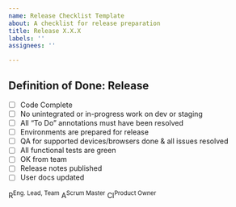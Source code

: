```yaml
---
name: Release Checklist Template
about: A checklist for release preparation
title: Release X.X.X
labels: ''
assignees: ''

---
```


## Definition of Done: Release

- [ ] Code Complete
- [ ] No unintegrated or in-progress work on dev or staging
- [ ] All “To Do” annotations must have been resolved
- [ ] Environments are prepared for release
- [ ] QA for supported devices/browsers done & all issues resolved
- [ ] All functional tests are green
- [ ] OK from team
- [ ] Release notes published
- [ ] User docs updated

R<sup>Eng. Lead, Team</sup> A<sup>Scrum Master</sup> CI<sup>Product Owner</sup>
